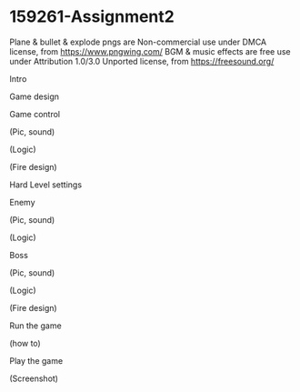 # 159261-Assignment2

Plane & bullet & explode pngs are Non-commercial use under DMCA license, from https://www.pngwing.com/
BGM & music effects are free use under Attribution 1.0/3.0 Unported license, from https://freesound.org/


Intro



Game design

Game control

(Pic, sound)

(Logic)

(Fire design)

Hard Level settings


Enemy

(Pic, sound)

(Logic)

Boss

(Pic, sound)

(Logic)

(Fire design)

Run the game

(how to)

Play the game

(Screenshot)
